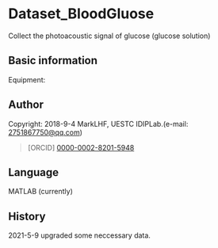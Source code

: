 # Dataset_BloodGluose
 Collect the photoacoustic signal of glucose (glucose solution)

## Basic information

Equipment:

## Author
Copyright: 2018-9-4 MarkLHF, UESTC IDIPLab.(e-mail: 2751867750@qq.com)  
>[ORCID] [0000-0002-8201-5948](https://orcid.org/my-orcid?orcid=0000-0002-8201-5948)   

## Language
MATLAB (currently)  

## History
2021-5-9 upgraded some neccessary data.  
